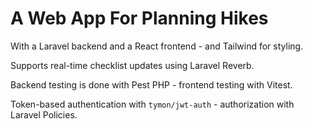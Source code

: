 
# A Web App For Planning Hikes

With a Laravel backend and a React frontend - and Tailwind for styling.

Supports real-time checklist updates using Laravel Reverb.

Backend testing is done with Pest PHP - frontend testing with Vitest.

Token-based authentication with ``tymon/jwt-auth`` - authorization with Laravel Policies. 
